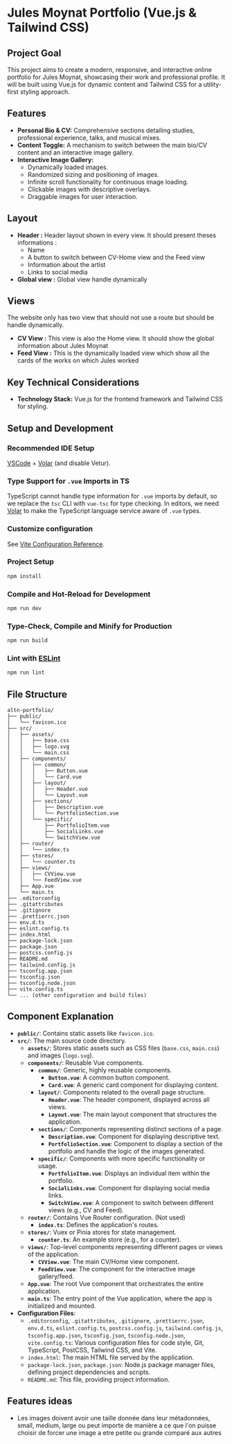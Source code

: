 # Jules Moynat Portfolio (Vue.js & Tailwind CSS)

## Project Goal

This project aims to create a modern, responsive, and interactive online portfolio for Jules Moynat, showcasing their work and professional profile. It will be built using Vue.js for dynamic content and Tailwind CSS for a utility-first styling approach.

## Features

- **Personal Bio & CV:** Comprehensive sections detailing studies, professional experience, talks, and musical mixes.
- **Content Toggle:** A mechanism to switch between the main bio/CV content and an interactive image gallery.
- **Interactive Image Gallery:**
  - Dynamically loaded images.
  - Randomized sizing and positioning of images.
  - Infinite scroll functionality for continuous image loading.
  - Clickable images with descriptive overlays.
  - Draggable images for user interaction.

## Layout

- **Header :** Header layout shown in every view. It should present theses informations :
  - Name
  - A button to switch between CV-Home view and the Feed view
  - Information about the artist
  - Links to social media
- **Global view :** Global view handle dynamically

## Views

The website only has two view that should not use a route but should be handle dynamically.

- **CV View :** This view is also the Home view. It should show the global information about Jules Moynat
- **Feed View :** This is the dynamically loaded view which show all the cards of the works on which Jules worked

## Key Technical Considerations

- **Technology Stack:** Vue.js for the frontend framework and Tailwind CSS for styling.

## Setup and Development

### Recommended IDE Setup

[VSCode](https://code.visualstudio.com/) + [Volar](https://marketplace.visualstudio.com/items?itemName=Vue.volar) (and disable Vetur).

### Type Support for `.vue` Imports in TS

TypeScript cannot handle type information for `.vue` imports by default, so we replace the `tsc` CLI with `vue-tsc` for type checking. In editors, we need [Volar](https://marketplace.visualstudio.com/items?itemName=Vue.volar) to make the TypeScript language service aware of `.vue` types.

### Customize configuration

See [Vite Configuration Reference](https://vite.dev/config/).

### Project Setup

```sh
npm install
```

### Compile and Hot-Reload for Development

```sh
npm run dev
```

### Type-Check, Compile and Minify for Production

```sh
npm run build
```

### Lint with [ESLint](https://eslint.org/)

```sh
npm run lint
```

## File Structure

```
altn-portfolio/
├── public/
│   └── favicon.ico
├── src/
│   ├── assets/
│   │   ├── base.css
│   │   ├── logo.svg
│   │   └── main.css
│   ├── components/
│   │   ├── common/
│   │   │   ├── Button.vue
│   │   │   └── Card.vue
│   │   ├── layout/
│   │   │   ├── Header.vue
│   │   │   └── Layout.vue
│   │   ├── sections/
│   │   │   ├── Description.vue
│   │   │   └── PortfolioSection.vue
│   │   └── specific/
│   │       ├── PortfolioItem.vue
│   │       ├── SocialLinks.vue
│   │       └── SwitchView.vue
│   ├── router/
│   │   └── index.ts
│   ├── stores/
│   │   └── counter.ts
│   ├── views/
│   │   ├── CVView.vue
│   │   └── FeedView.vue
│   ├── App.vue
│   └── main.ts
├── .editorconfig
├── .gitattributes
├── .gitignore
├── .prettierrc.json
├── env.d.ts
├── eslint.config.ts
├── index.html
├── package-lock.json
├── package.json
├── postcss.config.js
├── README.md
├── tailwind.config.js
├── tsconfig.app.json
├── tsconfig.json
├── tsconfig.node.json
├── vite.config.ts
└── ... (other configuration and build files)
```

## Component Explanation

- **`public/`**: Contains static assets like `favicon.ico`.
- **`src/`**: The main source code directory.
  - **`assets/`**: Stores static assets such as CSS files (`base.css`, `main.css`) and images (`logo.svg`).
  - **`components/`**: Reusable Vue components.
    - **`common/`**: Generic, highly reusable components.
      - **`Button.vue`**: A common button component.
      - **`Card.vue`**: A generic card component for displaying content.
    - **`layout/`**: Components related to the overall page structure.
      - **`Header.vue`**: The header component, displayed across all views.
      - **`Layout.vue`**: The main layout component that structures the application.
    - **`sections/`**: Components representing distinct sections of a page.
      - **`Description.vue`**: Component for displaying descriptive text.
      - **`PortfolioSection.vue`**: Component to display a section of the portfolio and handle the logic of the images generated.
    - **`specific/`**: Components with more specific functionality or usage.
      - **`PortfolioItem.vue`**: Displays an individual item within the portfolio.
      - **`SocialLinks.vue`**: Component for displaying social media links.
      - **`SwitchView.vue`**: A component to switch between different views (e.g., CV and Feed).
  - **`router/`**: Contains Vue Router configuration. (Not used)
    - **`index.ts`**: Defines the application's routes.
  - **`stores/`**: Vuex or Pinia stores for state management.
    - **`counter.ts`**: An example store (e.g., for a counter).
  - **`views/`**: Top-level components representing different pages or views of the application.
    - **`CVView.vue`**: The main CV/Home view component.
    - **`FeedView.vue`**: The component for the interactive image gallery/feed.
  - **`App.vue`**: The root Vue component that orchestrates the entire application.
  - **`main.ts`**: The entry point of the Vue application, where the app is initialized and mounted.
- **Configuration Files**:
  - `.editorconfig`, `.gitattributes`, `.gitignore`, `.prettierrc.json`, `env.d.ts`, `eslint.config.ts`, `postcss.config.js`, `tailwind.config.js`, `tsconfig.app.json`, `tsconfig.json`, `tsconfig.node.json`, `vite.config.ts`: Various configuration files for code style, Git, TypeScript, PostCSS, Tailwind CSS, and Vite.
  - `index.html`: The main HTML file served by the application.
  - `package-lock.json`, `package.json`: Node.js package manager files, defining project dependencies and scripts.
  - `README.md`: This file, providing project information.


## Features ideas

- Les images doivent avoir une taille donnée dans leur métadonnées, small, medium, large ou peut importe de manière a ce que l'on puisse choisir de forcer une image a etre petite ou grande comparé aux autres